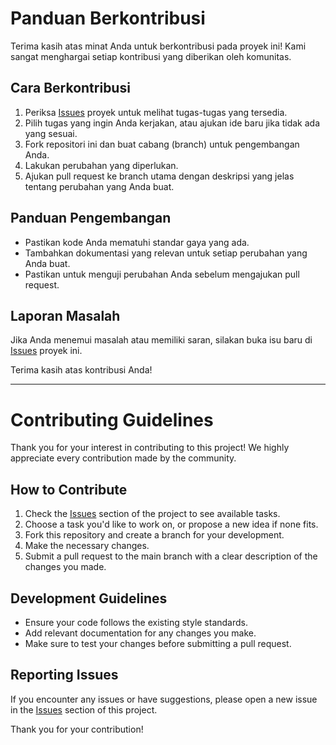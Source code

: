 # Panduan Berkontribusi

Terima kasih atas minat Anda untuk berkontribusi pada proyek ini! Kami sangat menghargai setiap kontribusi yang diberikan oleh komunitas.

## Cara Berkontribusi

1. Periksa [Issues](https://github.com/ikhsan3adi/absensi-sdn3mancar/issues) proyek untuk melihat tugas-tugas yang tersedia.
2. Pilih tugas yang ingin Anda kerjakan, atau ajukan ide baru jika tidak ada yang sesuai.
3. Fork repositori ini dan buat cabang (branch) untuk pengembangan Anda.
4. Lakukan perubahan yang diperlukan.
5. Ajukan pull request ke branch utama dengan deskripsi yang jelas tentang perubahan yang Anda buat.

## Panduan Pengembangan

- Pastikan kode Anda mematuhi standar gaya yang ada.
- Tambahkan dokumentasi yang relevan untuk setiap perubahan yang Anda buat.
- Pastikan untuk menguji perubahan Anda sebelum mengajukan pull request.

## Laporan Masalah

Jika Anda menemui masalah atau memiliki saran, silakan buka isu baru di [Issues](https://github.com/ikhsan3adi/absensi-sdn3mancar/issues) proyek ini.

Terima kasih atas kontribusi Anda!

---

# Contributing Guidelines

Thank you for your interest in contributing to this project! We highly appreciate every contribution made by the community.

## How to Contribute

1. Check the [Issues](https://github.com/ikhsan3adi/absensi-sdn3mancar/issues) section of the project to see available tasks.
2. Choose a task you'd like to work on, or propose a new idea if none fits.
3. Fork this repository and create a branch for your development.
4. Make the necessary changes.
5. Submit a pull request to the main branch with a clear description of the changes you made.

## Development Guidelines

- Ensure your code follows the existing style standards.
- Add relevant documentation for any changes you make.
- Make sure to test your changes before submitting a pull request.

## Reporting Issues

If you encounter any issues or have suggestions, please open a new issue in the [Issues](https://github.com/ikhsan3adi/absensi-sdn3mancar/issues) section of this project.

Thank you for your contribution!

